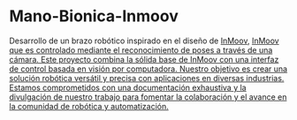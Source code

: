 # Mano-Bionica-Inmoov
Desarrollo de un brazo robótico inspirado en el diseño de [InMoov](http://inmoov.fr/), <a href="http://inmoov.fr/" target="_blank">InMoov que es controlado mediante el reconocimiento de poses a través de una cámara. Este proyecto combina la sólida base de InMoov con una interfaz de control basada en visión por computadora. Nuestro objetivo es crear una solución robótica versátil y precisa con aplicaciones en diversas industrias. Estamos comprometidos con una documentación exhaustiva y la divulgación de nuestro trabajo para fomentar la colaboración y el avance en la comunidad de robótica y automatización.
